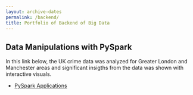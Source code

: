 ```yaml
---
layout: archive-dates
permalink: /backend/
title: Portfolio of Backend of Big Data
---
```


## Data Manipulations with PySpark

In this link below,  the UK crime data was analyzed for Greater London and Manchester areas and significant insigths from the data was shown with interactive visuals.

- [PySpark Applications](/Notebooks/PySpark_Applications.md)
